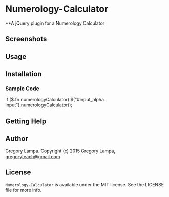 # Numerology-Calculator
**A jQuery plugin for a Numerology Calculator


## Screenshots



## Usage

## Installation

### Sample Code


if ($.fn.numerologyCalculator) $("#input_alpha input").numerologyCalculator();



## Getting Help


## Author

Gregory Lampa. Copyright (c) 2015 Gregory Lampa, gregoryteach@gmail.com


## License

`Numerology-Calculator` is available under the MIT license. See the LICENSE file for more info.